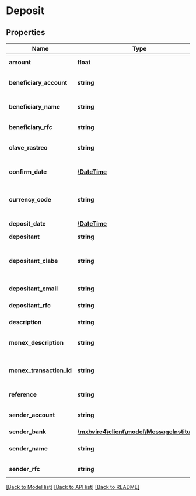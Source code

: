 # Deposit

## Properties
Name | Type | Description | Notes
------------ | ------------- | ------------- | -------------
**amount** | **float** | Monto de la transferencia | [optional] 
**beneficiary_account** | **string** | La cuenta del beneficiario | [optional] 
**beneficiary_name** | **string** | El nombre del beneficiario | [optional] 
**beneficiary_rfc** | **string** | El RFC del beneficiario | [optional] 
**clave_rastreo** | **string** | La clave de rastreo de la transferencia | [optional] 
**confirm_date** | [**\DateTime**](\DateTime.md) | Fecha de confirmación del deposito | [optional] 
**currency_code** | **string** | Código de moneda de la transferencia | [optional] 
**deposit_date** | [**\DateTime**](\DateTime.md) | Fecha del deposito | [optional] 
**depositant** | **string** | Depositante | [optional] 
**depositant_clabe** | **string** | Cuenta CLABE interbancaria del depositante | [optional] 
**depositant_email** | **string** | Email del depositante | [optional] 
**depositant_rfc** | **string** | RFC del depositante | [optional] 
**description** | **string** | Descripción del traspaso | [optional] 
**monex_description** | **string** | Descripción directa de Monex | [optional] 
**monex_transaction_id** | **string** | Identificador de la transferencia en Monex | [optional] 
**reference** | **string** | La referencia del depósito | [optional] 
**sender_account** | **string** | La cuenta del ordenante | [optional] 
**sender_bank** | [**\mx\wire4\client\model\MessageInstitution**](MessageInstitution.md) |  | [optional] 
**sender_name** | **string** | El nombre del ordenante | [optional] 
**sender_rfc** | **string** | El RFC del ordenante | [optional] 

[[Back to Model list]](../../README.md#documentation-for-models) [[Back to API list]](../../README.md#documentation-for-api-endpoints) [[Back to README]](../../README.md)

